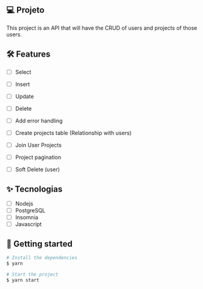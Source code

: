 ## 💻 Projeto
This project is an API that will have the CRUD of users and projects of those users.


## :hammer_and_wrench: Features 

-   [ ] Select
-   [ ] Insert
-   [ ] Update
-   [ ] Delete
-   [ ] Add error handling
-   [ ] Create projects table (Relationship with users)
-   [ ] Join User Projects
-   [ ] Project pagination
-   [ ] Soft Delete (user) 


## ✨ Tecnologias

-   [ ] Nodejs
-   [ ] PostgreSQL
-   [ ] Insomnia 
-   [ ] Javascript

## 🚀 Getting started
```bash
# Install the dependencies
$ yarn

# Start the project
$ yarn start
```

<br />

<div align="center">
